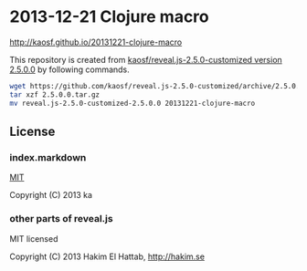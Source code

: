 # 2013-12-21 Clojure macro

http://kaosf.github.io/20131221-clojure-macro

This repository is created from [kaosf/reveal.js-2.5.0-customized version 2.5.0.0](https://github.com/kaosf/reveal.js-2.5.0-customized/releases/tag/2.5.0.0) by following commands.

```sh
wget https://github.com/kaosf/reveal.js-2.5.0-customized/archive/2.5.0.0.tar.gz
tar xzf 2.5.0.0.tar.gz
mv reveal.js-2.5.0-customized-2.5.0.0 20131221-clojure-macro
```

## License

### index.markdown

[MIT](http://opensource.org/licenses/MIT)

Copyright (C) 2013 ka

### other parts of reveal.js

MIT licensed

Copyright (C) 2013 Hakim El Hattab, http://hakim.se
